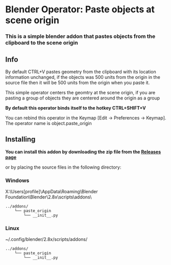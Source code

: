 # Blender Operator: Paste objects at scene origin

### This is a simple blender addon that pastes objects from the clipboard to the scene origin

## Info

By default CTRL+V pastes geometry from the clipboard with its location information unchanged, if the objects was 500 units from the origin in the source file then it will be 500 units from the origin when you paste it.

This simple operator centers the geomtry at the scene origin, if you are pasting a group of objects they are centered around the origin as a group

**By default this operator binds itself to the hotkey CTRL+SHIFT+V**

You can rebind this operator in the Keymap [Edit -> Preferences -> Keymap].
The operator name is object.paste_origin

## Installing

**You can install this addon by downloading the zip file from the [Releases page](https://github.com/smokejohn/bl_paste_origin/releases)**

or by placing the source files in the following directory:

### Windows
X:\Users\[profile]\AppData\Roaming\Blender Foundation\Blender\2.8x\scripts\addons\
```
../addons/
    └── paste_origin
        └── __init__.py
```
### Linux
~/.config/blender/2.8x/scripts/addons/
```
../addons/
    └── paste_origin
        └── __init__.py
```
